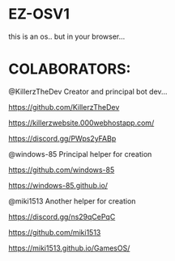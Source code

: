 # EZ-OSV1

this is an os.. but in your browser...

# COLABORATORS:

@KillerzTheDev Creator and principal bot dev...

https://github.com/KillerzTheDev

https://killerzwebsite.000webhostapp.com/

https://discord.gg/PWps2yFABp

@windows-85 Principal helper for creation

https://github.com/windows-85

https://windows-85.github.io/

@miki1513 Another helper for creation

https://discord.gg/ns29qCePqC

https://github.com/miki1513

https://miki1513.github.io/GamesOS/
